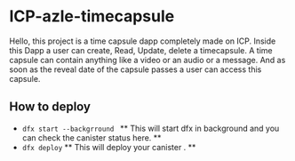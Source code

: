 # ICP-azle-timecapsule

Hello, this project is a time capsule dapp completely made on ICP.
Inside this Dapp a user can create, Read, Update, delete a timecapsule. 
A time capsule can contain anything like a video or an audio or a message. 
And as soon as the reveal date of the capsule passes a user can access this capsule.

## How to deploy 
- `dfx start --backgrround ` ** This will start dfx in background and you can check the canister status here. **
- `dfx deploy` ** This will deploy your canister . **
